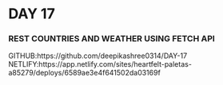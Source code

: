 <h1>
  DAY 17
</h1>
<h3>
  REST COUNTRIES AND WEATHER USING FETCH API 
</h3>
GITHUB:https://github.com/deepikashree0314/DAY-17
NETLIFY:https://app.netlify.com/sites/heartfelt-paletas-a85279/deploys/6589ae3e4f641502da03169f
